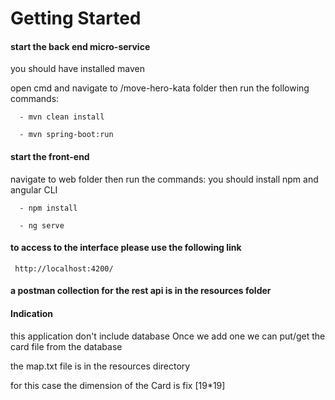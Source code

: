 # Getting Started

 
#### start the back end micro-service
   you should have installed maven
 
   open cmd and navigate to /move-hero-kata folder then run the following commands:
  
  ```
    - mvn clean install

    - mvn spring-boot:run
  ```
 

  

    
#### start the front-end
 
  navigate to  web folder then run the commands:
  you should install npm and angular CLI
  ```
    - npm install

    - ng serve 
  ```
  #### to access to the interface please use the following link
     http://localhost:4200/
     
     
   #### a postman collection for the rest api is in the resources folder
   
   #### Indication
   this application don't include database Once we add one we can put/get the card file from the database
   
   the map.txt file is in the resources directory
   
   for this case the dimension of the Card is fix [19*19]         
